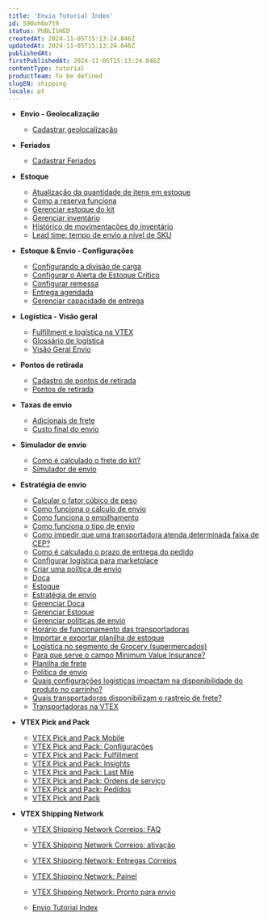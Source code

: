 ```yaml
---
title: 'Envio Tutorial Index'
id: 590oh6o7t9
status: PUBLISHED
createdAt: 2024-11-05T15:13:24.846Z
updatedAt: 2024-11-05T15:13:24.846Z
publishedAt: 
firstPublishedAt: 2024-11-05T15:13:24.846Z
contentType: tutorial
productTeam: To be defined
slugEN: shipping
locale: pt
---
```


- **Envio - Geolocalização**

  - [Cadastrar geolocalização](pt/docs/tutorial/gerenciar-geolocalizacao)


- **Feriados**

  - [Cadastrar Feriados](pt/docs/tutorial/cadastrar-feriados)


- **Estoque**

  - [Atualização da quantidade de itens em estoque](pt/docs/tutorial/atualizacao-da-quantidade-de-itens-em-estoque)
  - [Como a reserva funciona](pt/docs/tutorial/como-a-reserva-funciona)
  - [Gerenciar estoque do kit](pt/docs/tutorial/como-gerenciar-estoque-do-kit)
  - [Gerenciar inventário](pt/docs/tutorial/gerenciar-itens-em-estoque)
  - [Histórico de movimentações do inventário](pt/docs/tutorial/historico-de-movimentacoes-do-inventario)
  - [Lead time: tempo de envio a nível de SKU](pt/docs/tutorial/lead-time-tempo-de-envio-a-nivel-de-sku)


- **Estoque & Envio - Configurações**

  - [Configurando a divisão de carga](pt/docs/tutorial/como-funciona-a-divisao-de-carga)
  - [Configurar o Alerta de Estoque Crítico](pt/docs/tutorial/configurar-o-alerta-de-estoque-critico)
  - [Configurar remessa](pt/docs/tutorial/como-funciona-a-remessa)
  - [Entrega agendada](pt/docs/tutorial/entrega-agendada)
  - [Gerenciar capacidade de entrega](pt/docs/tutorial/gerenciar-capacidade-de-entrega)


- **Logística - Visão geral**

  - [Fulfillment e logística na VTEX](pt/docs/tutorial/fulfillment-logistica-vtex)
  - [Glossário de logística](pt/docs/tutorial/glossario-de-logistica)
  - [Visão Geral Envio](pt/docs/tutorial/visao-geral-envio)


- **Pontos de retirada**

  - [Cadastro de pontos de retirada](pt/docs/tutorial/cadastro-de-pontos-de-retirada)
  - [Pontos de retirada](pt/docs/tutorial/pontos-de-retirada)


- **Taxas de envio**

  - [Adicionais de frete](pt/docs/tutorial/adicionais-de-frete)
  - [Custo final do envio](pt/docs/tutorial/custo-final-do-envio)


- **Simulador de envio**

  - [Como é calculado o frete do kit?](pt/docs/tutorial/como-e-calculado-o-frete-do-kit)
  - [Simulador de envio](pt/docs/tutorial/simulador-de-envio)


- **Estratégia de envio**

  - [Calcular o fator cúbico de peso](pt/docs/tutorial/como-o-peso-cubado-e-calculado)
  - [Como funciona o cálculo de envio](pt/docs/tutorial/como-funciona-o-calculo-de-envio)
  - [Como funciona o empilhamento](pt/docs/tutorial/como-funciona-o-empilhamento)
  - [Como funciona o tipo de envio](pt/docs/tutorial/como-funciona-o-tipo-de-envio)
  - [Como impedir que uma transportadora atenda determinada faixa de CEP?](pt/docs/tutorial/como-impedir-que-uma-transportadora-atenda-determinada-faixa-de-cep)
  - [Como é calculado o prazo de entrega do pedido](pt/docs/tutorial/como-e-calculado-o-prazo-de-entrega-do-pedido)
  - [Configurar logística para marketplace](pt/docs/tutorial/configurando-logistica-para-marketplace)
  - [Criar uma política de envio](pt/docs/tutorial/criar-uma-politica-de-envio)
  - [Doca](pt/docs/tutorial/doca)
  - [Estoque](pt/docs/tutorial/estoque)
  - [Estratégia de envio](pt/docs/tutorial/estrategia-de-envio)
  - [Gerenciar Doca](pt/docs/tutorial/gerenciar-doca)
  - [Gerenciar Estoque](pt/docs/tutorial/gerenciar-estoque)
  - [Gerenciar políticas de envio](pt/docs/tutorial/gerenciar-politicas-de-envio)
  - [Horário de funcionamento das transportadoras](pt/docs/tutorial/horario-de-funcionamento-das-transportadoras)
  - [Importar e exportar planilha de estoque](pt/docs/tutorial/importando-e-exportando-planilha-de-estoque)
  - [Logística no segmento de Grocery (supermercados)](pt/docs/tutorial/logistica-no-segmento-de-grocery-supermercados)
  - [Para que serve o campo Minimum Value Insurance?](pt/docs/tutorial/para-que-serve-o-campo-na-tabela-de-frete-minimum-value-insurance)
  - [Planilha de frete](pt/docs/tutorial/planilha-de-frete)
  - [Política de envio](pt/docs/tutorial/politica-de-envio)
  - [Quais configurações logísticas impactam na disponibilidade do produto no carrinho?](pt/docs/tutorial/quais-configuracoes-logisticas-impactam-na-disponibilidade-do-produto-no-carrinho)
  - [Quais transportadoras disponibilizam o rastreio de frete?](pt/docs/tutorial/quais-transportadoras-disponibilizam-o-rastreio-de-frete)
  - [Transportadoras na VTEX](pt/docs/tutorial/transportadoras-na-vtex)


- **VTEX Pick and Pack**

  - [VTEX Pick and Pack Mobile](pt/docs/tutorial/vtex-pick-and-pack-mobile)
  - [VTEX Pick and Pack: Configurações](pt/docs/tutorial/vtex-pick-and-pack-configuracoes)
  - [VTEX Pick and Pack: Fulfillment](pt/docs/tutorial/vtex-pick-and-pack-fulfillment)
  - [VTEX Pick and Pack: Insights](pt/docs/tutorial/vtex-pick-and-pack-insights)
  - [VTEX Pick and Pack: Last Mile](pt/docs/tutorial/vtex-pick-and-pack-last-mile)
  - [VTEX Pick and Pack: Ordens de serviço](pt/docs/tutorial/vtex-pick-and-pack-ordens-de-servico)
  - [VTEX Pick and Pack: Pedidos](pt/docs/tutorial/vtex-pick-and-pack-pedidos)
  - [VTEX Pick and Pack](pt/docs/tutorial/vtex-pick-and-pack)


- **VTEX Shipping Network**

  - [VTEX Shipping Network Correios: FAQ](pt/docs/tutorial/vtex-shipping-network-correios-faq)
  - [VTEX Shipping Network Correios: ativação](pt/docs/tutorial/vtex-shipping-network-correios-ativacao)
  - [VTEX Shipping Network: Entregas Correios](pt/docs/tutorial/entregas-correios-vtex-shipping-network)
  - [VTEX Shipping Network: Painel](pt/docs/tutorial/painel-vtex-shipping-network)
  - [VTEX Shipping Network: Pronto para envio](pt/docs/tutorial/pronto-para-envio)


  - [Envio Tutorial Index](pt/docs/tutorial/index-pt-tutorial-shipping)

